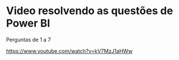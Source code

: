 # Video resolvendo as questões de Power BI
Perguntas de 1 a 7

https://www.youtube.com/watch?v=kV7MzJ1aHWw
